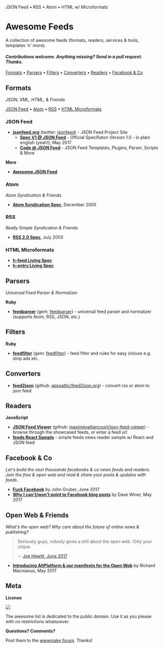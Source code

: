 
JSON Feed • RSS • Atom • HTML w/ Microformats


# Awesome Feeds

A collection of awesome feeds (formats, readers, services & tools, templates 'n' more).

#### _Contributions welcome. Anything missing? Send in a pull request. Thanks._



[Formats](#formats) •
[Parsers](#parsers) •
[Filters](#filters) •
[Converters](#converters) •
[Readers](#readers) •
[Facebook & Co](#facebook--co)



## Formats

_JSON, XML, HTML, & Friends_

[JSON Feed](#json-feed) •
[Atom](#atom) •
[RSS](#rss) •
[HTML Microformats](#html-microformats)

### JSON Feed

- [**jsonfeed.org**](https://jsonfeed.org) (twitter: [jsonfeed](https://twitter.com/jsonfeed)) - JSON Feed Project Site
  - [**Spec V1 @ JSON Feed**](https://jsonfeed.org/version/1) - Official Specifiaton Version 1.0 - in plain english (yeah!); May 2017
  - [**Code @ JSON Feed**](https://jsonfeed.org/code) - JSON Feed Templates, Plugins, Parser, Scripts & More


**More**

- [**Awesome JSON Feed**](https://github.com/rmlewisuk/awesome-json-feed)


### Atom

_Atom Syndication & Friends_

- [**Atom Syndication Spec**](https://tools.ietf.org/html/rfc4287), December 2005


### RSS

_Really Simple Syndication & Friends_

- [**RSS 2.0 Spec**](http://cyber.harvard.edu/rss/rss.html),  July 2003
  

### HTML Microformats

- [**h-feed Living Spec**](http://microformats.org/wiki/h-feed)
- [**h-entry Living Spec**](http://microformats.org/wiki/h-entry)  



## Parsers

_Universal Feed Parser & Normalizer_

**Ruby**

- [**feedparser**](https://github.com/feedparser/feedparser) (gem: [feedparser](https://rubygems.org/gems/feedparser)) - universal feed parser and normalizer (supports Atom, RSS, JSON, etc.)



## Filters

**Ruby**

- [**feedfilter**](https://github.com/feedparser/feedfilter) (gem: [feedfilter](https://rubygems.org/gems/feedfilter)) - feed filter and rules for easy (re)use e.g. strip ads etc.



## Converters

- [**feed2json**](https://feed2json.org) (github: [appsattic/feed2json.org](https://github.com/appsattic/feed2json.org)) - convert rss or atom to json feed


## Readers

**JavaScript**

- [**JSON Feed Viewer**](https://json-feed-viewer.herokuapp.com) (github: [maximevaillancourt/json-feed-viewer](https://github.com/maximevaillancourt/json-feed-viewer)) - browse through the showcased feeds, or enter a feed url
- [**feeds React Sample**](https://github.com/playhtml/feeds/tree/master/react)  - simple feeds news reader sample w/ React and JSON feed

## Facebook & Co

_Let's build the next thousands facebooks & co news feeds and readers. Join the free & open web and read & share your posts & updates with feeds._

- [**Fuck Facebook**](https://daringfireball.net/2017/06/fuck_facebook) by John Gruber, June 2017 
- [**Why I can't/won't point to Facebook blog posts**]() by Dave Winer, May 2017 



## Open Web & Friends

_What's the open web? Why care about the future of online news & publishing?_

> Seriously guys, nobody gives a shit about the open web. Only your clique.
>
>  -- [Joe Hewitt, June 2017](https://twitter.com/joehewitt/status/870363197580038144)

- [**Introducing AltPlatform & our manifesto for the Open Web**](http://altplatform.org/2017/05/30/open-web-manifesto/) by Richard Macmanus, May 2017


## Meta

**License**

![](https://publicdomainworks.github.io/buttons/zero88x31.png)

The awesome list is dedicated to the public domain. Use it as you please with no restrictions whatsoever.

**Questions? Comments?**

Post them to the [wwwmake forum](http://groups.google.com/group/wwwmake). Thanks!
